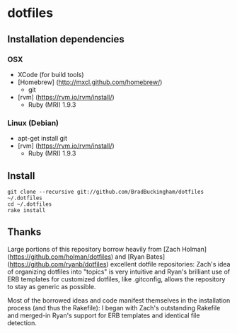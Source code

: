 # dotfiles

## Installation dependencies

### OSX

* XCode (for build tools)
* [Homebrew] (http://mxcl.github.com/homebrew/)
  * git
* [rvm] (https://rvm.io/rvm/install/)
  * Ruby (MRI) 1.9.3

### Linux (Debian)

* apt-get install git
* [rvm] (https://rvm.io/rvm/install/)
  * Ruby (MRI) 1.9.3

## Install

```
git clone --recursive git://github.com/BradBuckingham/dotfiles ~/.dotfiles
cd ~/.dotfiles
rake install
```

## Thanks

Large portions of this repository borrow heavily from [Zach Holman] (https://github.com/holman/dotfiles) and [Ryan Bates] (https://github.com/ryanb/dotfiles) excellent dotfile repositories: Zach's idea of organizing dotfiles into "topics" is very intuitive and Ryan's brilliant use of ERB templates for customized dotfiles, like .gitconfig, allows the repository to stay as generic as possible.

Most of the borrowed ideas and code manifest themselves in the installation process (and thus the Rakefile): I began with Zach's outstanding Rakefile and merged-in Ryan's support for ERB templates and identical file detection.
